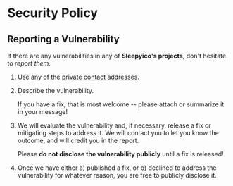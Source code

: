 # Security Policy

## Reporting a Vulnerability

If there are any vulnerabilities in any of **Sleepyico's projects**, don't hesitate to _report them_.

1. Use any of the [private contact addresses](https://github.com/sleepyico/.github/blob/master/SUPPORT.md).
2. Describe the vulnerability.

   If you have a fix, that is most welcome -- please attach or summarize it in your message!

3. We will evaluate the vulnerability and, if necessary, release a fix or mitigating steps to address it. We will contact you to let you know the outcome, and will credit you in the report.

   Please **do not disclose the vulnerability publicly** until a fix is released!

4. Once we have either a) published a fix, or b) declined to address the vulnerability for whatever reason, you are free to publicly disclose it.
